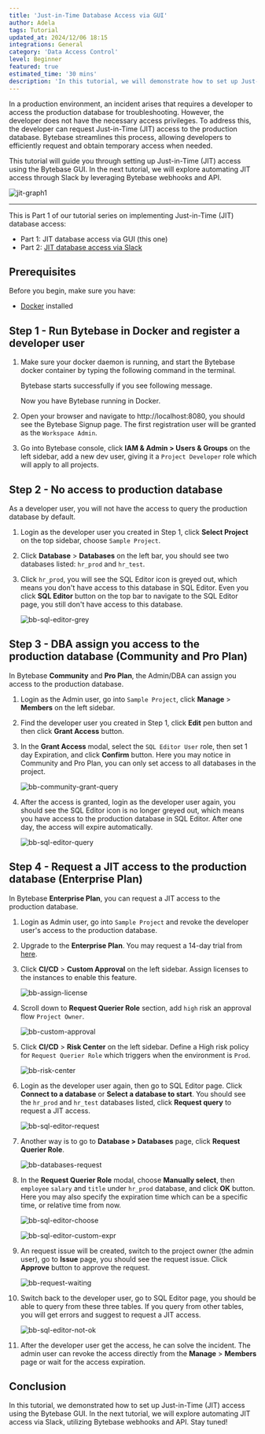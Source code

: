```yaml
---
title: 'Just-in-Time Database Access via GUI'
author: Adela
tags: Tutorial
updated_at: 2024/12/06 18:15
integrations: General
category: 'Data Access Control'
level: Beginner
featured: true
estimated_time: '30 mins'
description: 'In this tutorial, we will demonstrate how to set up Just-in-Time (JIT) access using the Bytebase GUI.'
---
```


In a production environment, an incident arises that requires a developer to access the production database for troubleshooting. However, the developer does not have the necessary access privileges. To address this, the developer can request Just-in-Time (JIT) access to the production database. Bytebase streamlines this process, allowing developers to efficiently request and obtain temporary access when needed.

This tutorial will guide you through setting up Just-in-Time (JIT) access using the Bytebase GUI. In the next tutorial, we will explore automating JIT access through Slack by leveraging Bytebase webhooks and API.

![jit-graph1](/content/docs/tutorials/just-in-time-database-access-part1/jit-graph1.webp)

---

This is Part 1 of our tutorial series on implementing Just-in-Time (JIT) database access:

- Part 1: JIT database access via GUI (this one)
- Part 2: [JIT database access via Slack](/docs/tutorials/just-in-time-database-access-part2)

## Prerequisites

Before you begin, make sure you have:

- [Docker](https://www.docker.com/) installed

## Step 1 - Run Bytebase in Docker and register a developer user

1. Make sure your docker daemon is running, and start the Bytebase docker container by typing the following command in the terminal.

   <IncludeBlock url="/docs/get-started/install/terminal-docker-run-volume"></IncludeBlock>

   Bytebase starts successfully if you see following message.

   <IncludeBlock url="/docs/get-started/install/terminal-startup-output-success"></IncludeBlock>

   Now you have Bytebase running in Docker.

1. Open your browser and navigate to http://localhost:8080, you should see the Bytebase Signup page. The first registration user will be granted as the `Workspace Admin`.

1. Go into Bytebase console, click **IAM & Admin > Users & Groups** on the left sidebar, add a new dev user, giving it a `Project Developer` role which will apply to all projects.

## Step 2 - No access to production database

As a developer user, you will not have the access to query the production database by default.

1. Login as the developer user you created in Step 1, click **Select Project** on the top sidebar, choose `Sample Project`.

1. Click **Database** > **Databases** on the left bar, you should see two databases listed: `hr_prod` and `hr_test`.

1. Click `hr_prod`, you will see the SQL Editor icon is greyed out, which means you don't have access to this database in SQL Editor. Even you click **SQL Editor** button on the top bar to navigate to the SQL Editor page, you still don't have access to this database.

   ![bb-sql-editor-grey](/content/docs/tutorials/just-in-time-database-access-part1/bb-sql-editor-grey.webp)

## Step 3 - DBA assign you access to the production database (Community and Pro Plan)

In Bytebase **Community** and **Pro Plan**, the Admin/DBA can assign you access to the production database.

1. Login as the Admin user, go into `Sample Project`, click **Manage** > **Members** on the left sidebar.

1. Find the developer user you created in Step 1, click **Edit** pen button and then click **Grant Access** button.

1. In the **Grant Access** modal, select the `SQL Editor User` role, then set 1 day Expiration, and click **Confirm** button. Here you may notice in Community and Pro Plan, you can only set access to all databases in the project.

   ![bb-community-grant-query](/content/docs/tutorials/just-in-time-database-access-part1/bb-community-grant-query.webp)

1. After the access is granted, login as the developer user again, you should see the SQL Editor icon is no longer greyed out, which means you have access to the production database in SQL Editor. After one day, the access will expire automatically.

   ![bb-sql-editor-query](/content/docs/tutorials/just-in-time-database-access-part1/bb-sql-editor-query.webp)

## Step 4 - Request a JIT access to the production database (Enterprise Plan)

In Bytebase **Enterprise Plan**, you can request a JIT access to the production database.

1. Login as Admin user, go into `Sample Project` and revoke the developer user's access to the production database.

1. Upgrade to the **Enterprise Plan**. You may request a 14-day trial from [here](https://www.bytebase.com/contact-us/).

1. Click **CI/CD** > **Custom Approval** on the left sidebar. Assign licenses to the instances to enable this feature.

   ![bb-assign-license](/content/docs/tutorials/just-in-time-database-access-part1/bb-assign-license.webp)

1. Scroll down to **Request Querier Role** section, add `high` risk an approval flow `Project Owner`.

   ![bb-custom-approval](/content/docs/tutorials/just-in-time-database-access-part1/bb-custom-approval.webp)

1. Click **CI/CD** > **Risk Center** on the left sidebar. Define a High risk policy for `Request Querier Role` which triggers when the environment is `Prod`.

   ![bb-risk-center](/content/docs/tutorials/just-in-time-database-access-part1/bb-risk-center.webp)

1. Login as the developer user again, then go to SQL Editor page. Click **Connect to a database** or **Select a database to start**. You should see the `hr_prod` and `hr_test` databases listed, click **Request query** to request a JIT access.

   ![bb-sql-editor-request](/content/docs/tutorials/just-in-time-database-access-part1/bb-sql-editor-request.webp)

1. Another way is to go to **Database > Databases** page, click **Request Querier Role**.

   ![bb-databases-request](/content/docs/tutorials/just-in-time-database-access-part1/bb-databases-request.webp)

1. In the **Request Querier Role** modal, choose **Manually select**, then `employee` `salary` and `title` under `hr_prod` database, and click **OK** button. Here you may also specify the expiration time which can be a specific time, or relative time from now.

   ![bb-sql-editor-choose](/content/docs/tutorials/just-in-time-database-access-part1/bb-sql-editor-choose.webp)

   ![bb-sql-editor-custom-expr](/content/docs/tutorials/just-in-time-database-access-part1/bb-sql-editor-custom-expr.webp)

1. An request issue will be created, switch to the project owner (the admin user), go to **Issue** page, you should see the request issue. Click **Approve** button to approve the request.

   ![bb-request-waiting](/content/docs/tutorials/just-in-time-database-access-part1/bb-request-waiting.webp)

1. Switch back to the developer user, go to SQL Editor page, you should be able to query from these three tables. If you query from other tables, you will get errors and suggest to request a JIT access.

   ![bb-sql-editor-not-ok](/content/docs/tutorials/just-in-time-database-access-part1/bb-sql-editor-not-ok.webp)

1. After the developer user get the access, he can solve the incident. The admin user can revoke the access directly from the **Manage** > **Members** page or wait for the access expiration.

## Conclusion

In this tutorial, we demonstrated how to set up Just-in-Time (JIT) access using the Bytebase GUI. In the next tutorial, we will explore automating JIT access via Slack, utilizing Bytebase webhooks and API. Stay tuned!
